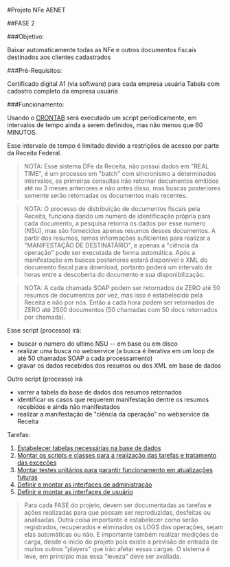 #Projeto NFe AENET

##FASE 2

###Objetivo:

Baixar automaticamente todas as NFe e outros documentos fiscais destinados aos clientes cadastrados

###Pré-Requisitos:

Certificado digital A1 (via software) para cada empresa usuária
Tabela com cadastro completo da empresa usuária

###Funcionamento:

Usando o [CRONTAB](Cron.md) será executado um script periodicamente, em intervalos de tempo ainda a serem definidos, 
mas não menos que 60 MINUTOS. 

Esse intervalo de tempo é limitado devido a restrições de acesso por parte da Receita Federal.

>NOTA: Esse sistema DFe da Receita, não possui dados em "REAL TIME", é um processo em "batch" com sincronismo a determinados intervalos, as primeiras consultas irão retornar documentos emitidos até no 3 meses anteriores e não antes disso, mas buscas posteriores somente serão retornadas os documentos mais recentes.

>NOTA: O processo de distribuição de documentos fiscais pela Receita, funciona dando um numero de identificação própria para cada documento, a pesquisa retorna os dados por esse numero (NSU), mas são fornecidos apenas resumos desses documentos. A partir dos resumos, temos informações suficientes para realizar a "MANIFESTAÇÃO DE DESTINATÁRIO", e apenas a "ciência da operação" pode ser executada de forma automática. Após a manifestação em buscas posteriores estará disponível o XML do documento fiscal para download, portanto poderá um intervalo de horas entre a descoberta do documento e sua disponibilização.

>NOTA: A cada chamada SOAP podem ser retornados de ZERO até 50 resumos de documentos por vez, mas isso é estabelecido pela Receita e não por nós. Então a cada hora podem ser retornados de ZERO até 2500 documentos (50 chamadas com 50 docs retornados por chamada).

Esse script (processo) irá:

* buscar o numero do ultimo NSU -- em base ou em disco
* realizar uma busca no webservice (a busca é iterativa em um loop de até 50 chamadas SOAP a cada processamento) 
* gravar os dados recebidos dos resumos ou dos XML em base de dados

Outro script (processo) irá:

* varrer a tabela da base de dados dos resumos retornados 
* identificar os casos que requerem manifestação dentre os resumos recebidos e ainda não manifestados
* realizar a manifestação de "ciência da operação" no webservice da Receita

Tarefas:

1. [Estabelecer tabelas necessárias na base de dados](Fase2/Tarefa1.md)
2. [Montar os scripts e classes para a realização das tarefas e tratamento das exceções](Fase2/Tarefa2.md)
3. [Montar testes unitários para garantir funcionamento em atualizações futuras](Fase2/Tarefa3.md)
4. [Definir e montar as interfaces de administração](Fase2/Tarefa4.md)
5. [Definir e montar as interfaces de usuário](Fase2/Tarefa5.md) 

>Para cada FASE do projeto, devem ser documentadas as tarefas e ações realizadas para que possam ser reproduzidas, desfeitas ou analisadas.
>Outra coisa importante é estabelecer como serão registrados, recuperados e eliminados  os LOGS das operações, sejam elas automáticas ou não. 
>E importante também realizar medições de carga, desde o inicio do projeto pois existe a previsão de entrada de muitos outros "players" que irão afetar essas cargas. O sistema é leve, em principio mas essa "leveza" deve ser avaliada.


